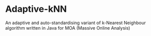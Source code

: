 # Adaptive-kNN

An adaptive and auto-standardising variant of k-Nearest Neighbour algorithm written in Java for MOA (Massive Online Analysis)
